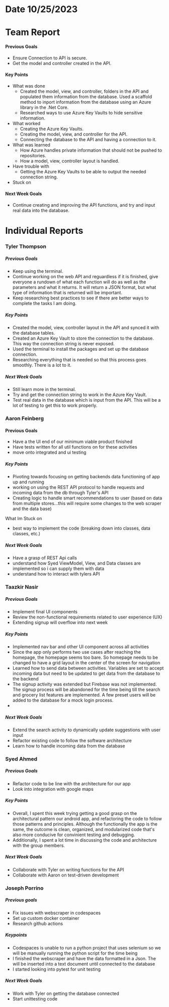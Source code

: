 # Date 10/25/2023
# Team Report

#### Previous Goals
- Ensure Connection to API is secure.
- Get the model and controller created in the API.
#### Key Points
- What was done
  - Created the model, view, and controller, folders in the API and populated them information from the database. Used a scaffold method to inport information from the database using an Azure library in the .Net Core.
  - Researched ways to use Azure Key Vaults to hide sensitive information.
- What worked
  - Creating the Azure Key Vaults.
  - Creating the model, view, and controller for the API.
  - Connecting the database to the API and having a connection to it.
- What was learned
  - How Azure handles private information that should not be pushed to repositories.
  - How a model, view, controller layout is handled.
- Have trouble with
  - Getting the Azure Key Vaults to be able to output the needed connection string.
- Stuck on
#### Next Week Goals
- Continue creating and improving the API functions, and try and input real data into the database.

# Individual Reports

### Tyler Thompson
##### Previous Goals
- Keep using the terminal.
- Continue working on the web API and reguardless if it is finished, give everyone a rundown of what each function will do as well as the parameters and what it returns. It will return a JSON format, but what type of information that is returned will be important.
- Keep researching best practices to see if there are better ways to complete the tasks I am doing.
##### Key Points
- Created the model, view, controller layout in the API and synced it with the database tables.
- Created an Azure Key Vault to store the connection to the database. This way the connection string is never exposed.
- Used the terminal to install the packages and set up the database connection.
- Researching everything that is needed so that this process goes smoothly. There is a lot to it.
##### Next Week Goals
- Still learn more in the terminal.
- Try and get the connection string to work in the Azure Key Vault.
- Test real data in the database which is input from the API. This will be a lot of testing to get this to work properly.
  
### Aaron Feinberg
#### Previous Goals
- Have a the UI end of our minimum viable product finished 
- Have tests written for all util functions on for these activities 
- move onto integrated and ui testing 

##### Key Points
- Pivoting towards focusing on getting backends data functioning of app up and running
- working on using the REST API protocol to handle requests and incoming data from the db through Tyler's API
- Creating logic to handle smart recommendations to user (based on data from multiple stores...this will require some changes to the web scraper and the data base)

What Im Stuck on
- best way to implement the code (breaking down into classes, data classes, etc.)

##### Next Week Goals
- Have a grasp of REST Api calls
- understand how Syed ViewModel, View, and Data classes are implemented so i can supply them with data
- understand how to interact with tylers API 

### Taazkir Nasir
##### Previous Goals
- Implement final UI components 
- Review the non-functional requirements related to user experience (UX)
- Extending signup will overflow into next week  

##### Key Points
- Implemented nav bar and other UI component across all activities
- Since the app only performs two use cases after reaching the homepage, the homepage seems too bare. So homepage needs to be changed to have a grid layout in the center of the screen for navigation 
- Learned how to send data between activities. Variables are set to accept incoming data but need to be updated to get data from the database to the backend 
- The signup activity was extended but Firebase was not implemented. The signup process will be abandoned for the time being till the search and grocery list features are implemented. A few preset users will be added to the database for a mock login process.
- 
##### Next Week Goals
- Extend the search activity to dynamically update suggestions with user input
- Refactor existing code to follow the software architecture 
- Learn how to handle incoming data from the database  

### Syed Ahmed
##### Previous Goals
- Refactor code to be line with the architecture for our app
- Look into integration with google maps

##### Key Points
- Overall, I spent this week trying getting a good grasp on the architectural pattern our android app, and refactoring the code to follow those patterns and principles. Although the functionally the app is the same, the outcome is clean, organized, and modularized code that's also more conducive for convinient testing and debugging.
- Additionally, I spent a lot time in discussing the code and architecture with the group members.

##### Next Week Goals
- Collaborate with Tyler on writing functions for the API
- Collaborate with Aaron on test-driven development

### Joseph Porrino
##### Previous goals
- Fix issues with webscraper in codespaces
- Set up custom docker container
- Research github actions

##### Keypoints
- Codespaces is unable to run a python project that uses selenium so we will be manually running the python script for the time being
- I finished the webscraper and have the data formatted in a Json. The will be inserted into a text document until connected to the database
- I started looking into pytest for unit testing

##### Next Week Goals
- Work with Tyler on getting the database connected
- Start unittesting code
